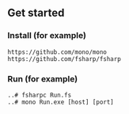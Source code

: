 
## Get started

### Install (for example)
```
https://github.com/mono/mono
https://github.com/fsharp/fsharp
```

### Run (for example)
```
..# fsharpc Run.fs
..# mono Run.exe [host] [port]
```
